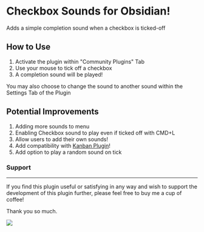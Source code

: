 # Checkbox Sounds for Obsidian!
 
Adds a simple completion sound when a checkbox is ticked-off

## How to Use
1. Activate the plugin within "Community Plugins" Tab
2. Use your mouse to tick off a checkbox
3. A completion sound will be played!

You may also choose to change the sound to another sound within the Settings Tab of the Plugin

## Potential Improvements
1. Adding more sounds to menu
2. Enabling Checkbox sound to play even if ticked off with CMD+L
3. Allow users to add their own sounds!
4. Add compatibility with [Kanban Plugin](https://github.com/mgmeyers/obsidian-kanban)!
5. Add option to play a random sound on tick



### Support
---
If you find this plugin useful or satisfying in any way and wish to support the development of this plugin further, please feel free to buy me a cup of coffee!

Thank you so much.

<a href="https://www.buymeacoffee.com/yasd251"><img src="https://img.buymeacoffee.com/button-api/?text=Buy me a coffee&emoji=☕&slug=yasd251&button_colour=FF5F5F&font_colour=ffffff&font_family=Lato&outline_colour=000000&coffee_colour=FFDD00" /></a>
